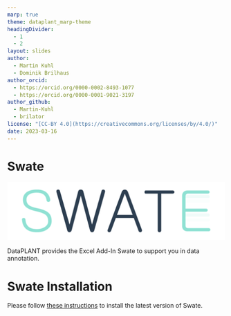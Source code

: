 ```yaml
---
marp: true
theme: dataplant_marp-theme
headingDivider: 
  - 1
  - 2
layout: slides
author: 
  - Martin Kuhl
  - Dominik Brilhaus
author_orcid: 
  - https://orcid.org/0000-0002-8493-1077
  - https://orcid.org/0000-0001-9021-3197
author_github: 
  - Martin-Kuhl
  - brilator
license: "[CC-BY 4.0](https://creativecommons.org/licenses/by/4.0/)"
date: 2023-03-16
---
```


# Swate 

![](../../images/_logos/Swate/Swate_logo_for_excel.svg)

DataPLANT provides the Excel Add-In Swate to support you in data annotation.


<!-- ################# -->
<!-- Source to slide(s) -->
<!-- ../../bricks/tutorial_swate_title.md -->
<!-- ################# -->


# Swate Installation

Please follow [these instructions](https://nfdi4plants.github.io/Swate-docs/docs/UserDocs/Docs01-Installing-Swate.html) to install the latest version of Swate.

<!-- ################# -->
<!-- Source to slide(s) -->
<!-- ../../bricks/tutorial_swate_installation.md -->
<!-- ################# -->


